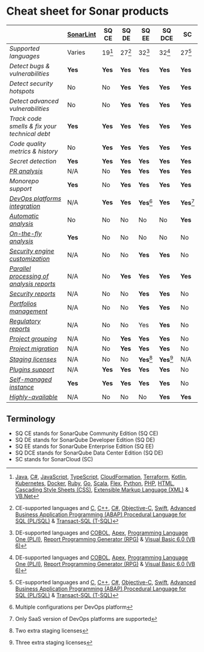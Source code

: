 # Cheat sheet for Sonar products

|     | [**SonarLint**](https://www.sonarsource.com/products/sonarlint/) | SQ CE | SQ DE | SQ EE | SQ DCE | SC |
| --- | --- | --- | --- | --- | --- | --- |
| *Supported languages* | Varies | 19[^1]  | 27[^2]  | 32[^3]  | 32[^3]  | 27[^2]  |
| *Detect bugs & vulnerabilities* | **Yes** | **Yes** | **Yes** | **Yes** | **Yes** | **Yes** |
| *Detect security hotspots* | No | No | **Yes** | **Yes** | **Yes** | **Yes** |
| *Detect advanced vulnerabilities* | No | No | **Yes** | **Yes** | **Yes** | **Yes** |
| *Track code smells & fix your technical debt* | **Yes** | **Yes** | **Yes** | **Yes** | **Yes** | **Yes** |
| *Code quality metrics & history* | No | **Yes** | **Yes** | **Yes** | **Yes** | **Yes** |
| *Secret detection* | **Yes** | **Yes** | **Yes** | **Yes** | **Yes** | **Yes** |
| [*PR analysis*](https://docs.sonarqube.org/latest/analyzing-source-code/pull-request-analysis/) | N/A | No | **Yes** | **Yes** | **Yes** | **Yes** |
| *Monorepo support* | **Yes** | No | **Yes** | **Yes** | **Yes** | **Yes** |
| [*DevOps platforms integration*](https://docs.sonarqube.org/latest/devops-platform-integration/github-integration/) | N/A | **Yes** | **Yes** | **Yes**[^4] | **Yes** | **Yes**[^5] |
| [*Automatic analysis*](https://docs.sonarcloud.io/advanced-setup/automatic-analysis/) | No | No | No | No | No | **Yes** |
| [*On-the-fly analysis*](https://www.sonarsource.com/products/sonarlint/features/) | **Yes** | No | No | No | No | No |
| [*Security engine customization*](https://docs.sonarqube.org/latest/analyzing-source-code/security-engine-custom-configuration/) | N/A | No | No | **Yes** | **Yes** | No |
| [*Parallel processing of analysis reports*](https://docs.sonarqube.org/latest/instance-administration/compute-engine-performance/) | N/A | No | **Yes** | **Yes** | **Yes** | **Yes** |
| [*Security reports*](https://docs.sonarqube.org/latest/user-guide/security-reports/) | N/A | No | No | **Yes** | **Yes** | No |
| [*Portfolios management*](https://docs.sonarqube.org/latest/user-guide/portfolios/) | N/A | No | No | **Yes** | **Yes** | No |
| [*Regulatory reports*](https://docs.sonarqube.org/latest/project-administration/pdf-reports/#regulatory-reports) | N/A | No | No | Yes | **Yes** | No  |
| [*Project grouping*](https://docs.sonarqube.org/latest/user-guide/applications/) | N/A | No | **Yes** | **Yes** | **Yes** | No |
| [*Project migration*](https://docs.sonarqube.org/latest/instance-administration/project-move/#how-to-export) | N/A | No  | **Yes** | **Yes** | **Yes** | No |
| [*Staging licenses*](https://docs.sonarqube.org/latest/instance-administration/license-administration/#staging-licenses) | N/A | No | No | **Yes**[^6] | **Yes**[^7] | N/A |
| [*Plugins support*](https://docs.sonarqube.org/latest/setup-and-upgrade/install-a-plugin/) | N/A | **Yes** | **Yes** | **Yes** | **Yes** | No |
| [*Self-managed instance*](https://docs.sonarqube.org/latest/setup-and-upgrade/install-the-server/) | **Yes** | **Yes** | **Yes** | **Yes** | **Yes** | No |
| [*Highly-available*](https://docs.sonarqube.org/latest/setup-and-upgrade/install-the-server-as-a-cluster/) | N/A | No | No | No | **Yes** | **Yes** |

## Terminology

* SQ CE stands for SonarQube Community Edition (SQ CE)
* SQ DE stands for SonarQube Developer Edition (SQ DE)
* SQ EE stands for SonarQube Enterprise Edition (SQ EE)
* SQ DCE stands for SonarQube Data Center Edition (SQ DE)
* SC stands for SonarCloud (SC)

[^1]: [Java](https://www.sonarsource.com/knowledge/languages/java/), [C#](https://www.sonarsource.com/knowledge/languages/kotlin/), [JavaScript](https://www.sonarsource.com/knowledge/languages/js/), [TypeScript](https://www.sonarsource.com/knowledge/languages/ts/), [CloudFormation](https://www.sonarsource.com/knowledge/languages/cloudformation/), [Terraform](https://www.sonarsource.com/knowledge/languages/terraform/), [Kotlin](https://www.sonarsource.com/knowledge/languages/kotlin/), [Kubernetes](https://www.sonarsource.com/knowledge/languages/kubernetes/), [Docker](https://www.sonarsource.com/knowledge/languages/docker/), [Ruby](https://www.sonarsource.com/knowledge/languages/ruby/), [Go](https://www.sonarsource.com/knowledge/languages/go/), [Scala](https://www.sonarsource.com/knowledge/languages/scala/), [Flex](https://www.sonarsource.com/knowledge/languages/flex/), [Python](https://www.sonarsource.com/knowledge/languages/python/), [PHP](https://www.sonarsource.com/knowledge/languages/php/), [HTML](https://www.sonarsource.com/knowledge/languages/html/), [Cascading Style Sheets (CSS)](https://www.sonarsource.com/knowledge/languages/css/), [Extensible Markup Language (XML)](https://www.sonarsource.com/knowledge/languages/xml/) & [VB.Net](https://www.sonarsource.com/knowledge/languages/vb-net/)
[^2]: CE-supported languages and [C](https://www.sonarsource.com/knowledge/languages/c/), [C++](https://www.sonarsource.com/knowledge/languages/cpp/), [C#](https://www.sonarsource.com/knowledge/languages/csharp/), [Objective-C](https://www.sonarsource.com/knowledge/languages/objective-c/), [Swift](https://www.sonarsource.com/knowledge/languages/swift/), [Advanced Business Application Programming (ABAP)](https://www.sonarsource.com/knowledge/languages/abap/),[Procedural Language for SQL (PL/SQL)](https://www.sonarsource.com/knowledge/languages/pl-sql/) & [Transact-SQL (T-SQL)](https://www.sonarsource.com/knowledge/languages/t-sql/)
[^3]: DE-supported languages and [COBOL](https://www.sonarsource.com/knowledge/languages/cobol/), [Apex](https://www.sonarsource.com/knowledge/languages/apex/), [Programming Language One (PL/I)](https://www.sonarsource.com/knowledge/languages/pli/), [Report Programming Generator (RPG)](https://www.sonarsource.com/knowledge/languages/rpg/) & [Visual Basic 6.0 (VB 6)](https://www.sonarsource.com/knowledge/languages/vb6/)
[^4]: Multiple configurations per DevOps platform
[^5]: Only SaaS version of DevOps platforms are supported
[^6]: Two extra staging licenses
[^7]: Three extra staging licenses
